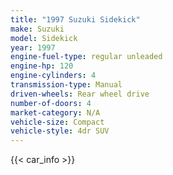 ```yaml
---
title: "1997 Suzuki Sidekick"
make: Suzuki
model: Sidekick
year: 1997
engine-fuel-type: regular unleaded
engine-hp: 120
engine-cylinders: 4
transmission-type: Manual
driven-wheels: Rear wheel drive
number-of-doors: 4
market-category: N/A
vehicle-size: Compact
vehicle-style: 4dr SUV
---
```


{{< car_info >}}

